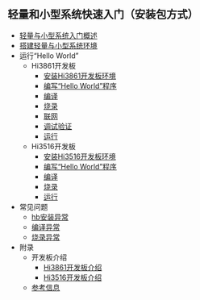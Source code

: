 ## 轻量和小型系统快速入门（安装包方式）
- [轻量与小型系统入门概述](quickstart-lite-overview.md)
- [搭建轻量与小型系统环境](quickstart-lite-env-setup.md)
- 运行“Hello World”
    - Hi3861开发板
        - [安装Hi3861开发板环境](quickstart-lite-steps-hi3861-setting.md)
        - [编写“Hello World”程序](quickstart-lite-steps-hi3861-application-framework.md)
        - [编译](quickstart-lite-steps-hi3861-building.md)
        - [烧录](quickstart-lite-steps-hi3861-burn.md)
        - [联网](quickstart-lite-steps-hi3861-netconfig.md)
        - [调试验证](quickstart-lite-steps-hi3861-debug.md)
        - [运行](quickstart-lite-steps-hi3816-running.md)
    - Hi3516开发板
        - [安装Hi3516开发板环境](quickstart-lite-steps-hi3516-setting.md)
        - [编写“Hello World”程序](quickstart-lite-steps-hi3516-application-framework.md)
        - [编译](quickstart-lite-steps-hi3516-building.md)
        - [烧录](quickstart-lite-steps-hi3516-burn.md)
        - [运行](quickstart-lite-steps-hi3516-running.md)
- 常见问题
    - [hb安装异常](quickstart-lite-faq-hb.md)
    - [编译异常](quickstart-lite-faq-compose.md)
    - [烧录异常](quickstart-lite-faq-burning.md)
- 附录
    - 开发板介绍
        - [Hi3861开发板介绍](quickstart-lite-introduction-hi3861.md)
        - [Hi3516开发板介绍](quickstart-lite-introduction-hi3516.md)
    - [参考信息](quickstart-lite-reference.md)
